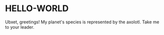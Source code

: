 # HELLO-WORLD

Ubxet, greetings! My planet's species is represented by the axolotl. 
Take me to your leader. 
